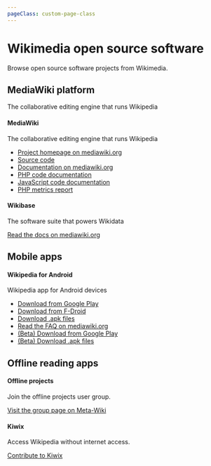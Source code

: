 ```yaml
---
pageClass: custom-page-class
---
```


# Wikimedia open source software

Browse open source software projects from Wikimedia.

## MediaWiki platform

The collaborative editing engine that runs Wikipedia

<div class="contentsection">

<div class="contentbox">
<h4>MediaWiki</h4>
<div>
<p>The collaborative editing engine that runs Wikipedia</p>
<ul><li><a href="https://www.mediawiki.org/" target="_blank" rel="noopener noreferrer">Project homepage on mediawiki.org</a></li>
<li><a href="https://phabricator.wikimedia.org/source/mediawiki/" target="_blank" rel="noopener noreferrer">Source code</a></li>
<li><a href="https://www.mediawiki.org/wiki/Special:MyLanguage/Manual:Contents" target="_blank" rel="noopener noreferrer">Documentation on mediawiki.org</a></li>
<li><a href="https://doc.wikimedia.org/mediawiki-core/master/php/" target="_blank" rel="noopener noreferrer">PHP code documentation</a></li>
<li><a href="https://doc.wikimedia.org/mediawiki-core/master/js/" target="_blank" rel="noopener noreferrer">JavaScript code documentation</a></li>
<li><a href="https://doc.wikimedia.org/mediawiki-core/master/phpmetrics/" target="_blank" rel="noopener noreferrer">PHP metrics report</a></li>
</ul>
</div></div>

<div class="contentbox">
<h4>Wikibase</h4>
<div>
<p>The software suite that powers Wikidata</p>
<p><a href="https://www.mediawiki.org/wiki/Special:MyLanguage/Wikibase" target="_blank" rel="noopener noreferrer">Read the docs on mediawiki.org</a></p>
</div></div>

</div>

## Mobile apps

<div class="contentsection">

<div class="contentbox">
<h4>Wikipedia for Android</h4>
<div>
<p>Wikipedia app for Android devices</p>
<ul><li><a href="https://play.google.com/store/apps/details?id=org.wikipedia" target="_blank" rel="noopener noreferrer">Download from Google Play</a></li>
<li><a href="https://f-droid.org/repository/browse/?fdid=org.wikipedia" target="_blank" rel="noopener noreferrer">Download from F-Droid</a></li>
<li><a href="https://releases.wikimedia.org/mobile/android/wikipedia/stable/" target="_blank" rel="noopener noreferrer">Download .apk files</a></li>
<li><a href="https://www.mediawiki.org/wiki/Wikimedia_Apps/Android_FAQ" target="_blank" rel="noopener noreferrer">Read the FAQ on mediawiki.org</a></li>
<li><a href="https://play.google.com/store/apps/details?id=org.wikipedia.beta" target="_blank" rel="noopener noreferrer">(Beta) Download from Google Play</a></li>
<li><a href="https://releases.wikimedia.org/mobile/android/wikipedia/betas/" target="_blank" rel="noopener noreferrer">(Beta) Download .apk files</a></li>
</ul></div></div>

</div>

## Offline reading apps

<div class="contentsection">

<div class="contentbox">
<h4>Offline projects</h4>
<div>
<p>Join the offline projects user group.</p>
<p><a href="https://meta.wikimedia.org/wiki/Special:MyLanguage/Offline_Projects" target="_blank" rel="noopener noreferrer">Visit the group page on Meta-Wiki</a></p>
</div></div>

<div class="contentbox">
<h4>Kiwix</h4>
<div>
<p>Access Wikipedia without internet access.</p>
<p><a href="https://www.kiwix.org/en/support-us/code/" target="_blank" rel="noopener noreferrer">Contribute to Kiwix</a></p>
</div></div>

</div>

